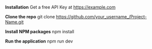 **Installation**
 Get a free API Key at https://example.com
 
**Clone the repo**
   git clone https://github.com/your_username_/Project-Name.git
   
**Install NPM packages**
  npm install

**Run the application**
   npm run dev
